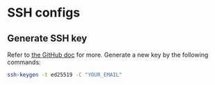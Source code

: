 # SSH configs

## Generate SSH key

Refer to [the GitHub doc]( https://docs.github.com/en/authentication/connecting-to-github-with-ssh/generating-a-new-ssh-key-and-adding-it-to-the-ssh-agent ) for more. Generate a new key by the following commands:

```bash
ssh-keygen -t ed25519 -C "YOUR_EMAIL"
```
